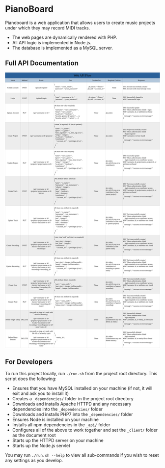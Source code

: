 # PianoBoard

Pianoboard is a web application that allows users to create music projects under which they may record MIDI tracks.

- The web pages are dynamically rendered with PHP.
- All API logic is implemented in Node.js.
- The database is implemented as a MySQL server.


## Full API Documentation

![API Documentation](https://github.com/Jkotheimer/PianoBoard/blob/master/_api/API_documentation.png)

## For Developers

To run this project locally, run `./run.sh` from the project root directory. This script does the following:
- Ensures that you have MySQL installed on your machine (if not, it will exit and ask you to install it)
- Creates a `_dependencies/` folder in the project root directory
- Downloads and installs Apache HTTPD and any necessary dependencies into the `_dependencies/` folder
- Downloads and installs PHP7 into the `_dependencies/` folder
- Ensures Node is installed on your machine
- Installs all npm dependencies in the `_api/` folder
- Configures all of the above to work together and set the `_client/` folder as the document root
- Starts up the HTTPD server on your machine
- Starts up the Node.js servlet

You may run `./run.sh --help` to view all sub-commands if you wish to reset any settings as you develop.
